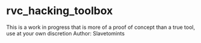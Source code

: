 # rvc_hacking_toolbox

This is a work in progress that is more of a proof of concept than a true tool, use at your own discretion
Author: Slavetomints